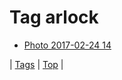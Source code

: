 <!--
title: Tag arlock
date: 2020-06-28T15:26:58.860Z
tags:
-->
# Tag arlock

 * [Photo 2017-02-24 14](157651301387.md)

| [Tags](tags.md) | [Top](index.md) |
